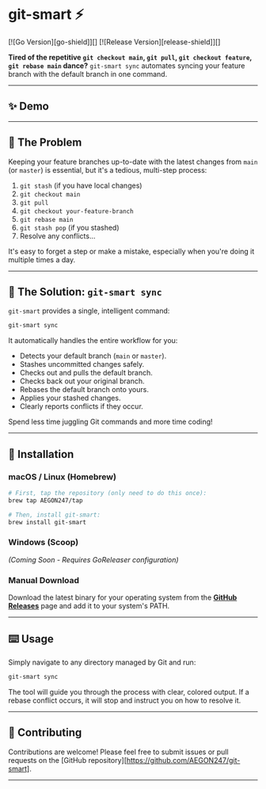 # git-smart ⚡️

[![Go Version][go-shield]][]
[![Release Version][release-shield]][]

**Tired of the repetitive `git checkout main`, `git pull`, `git checkout feature`, `git rebase main` dance?** `git-smart sync` automates syncing your feature branch with the default branch in one command.

---

## ✨ Demo



---

## 🤔 The Problem

Keeping your feature branches up-to-date with the latest changes from `main` (or `master`) is essential, but it's a tedious, multi-step process:

1.  `git stash` (if you have local changes)
2.  `git checkout main`
3.  `git pull`
4.  `git checkout your-feature-branch`
5.  `git rebase main`
6.  `git stash pop` (if you stashed)
7.  Resolve any conflicts...

It's easy to forget a step or make a mistake, especially when you're doing it multiple times a day.

---

## 🎉 The Solution: `git-smart sync`

`git-smart` provides a single, intelligent command:

```bash
git-smart sync
````

It automatically handles the entire workflow for you:

  * Detects your default branch (`main` or `master`).
  * Stashes uncommitted changes safely.
  * Checks out and pulls the default branch.
  * Checks back out your original branch.
  * Rebases the default branch onto yours.
  * Applies your stashed changes.
  * Clearly reports conflicts if they occur.

Spend less time juggling Git commands and more time coding\!

-----

## 🚀 Installation

### macOS / Linux (Homebrew)

```bash
# First, tap the repository (only need to do this once):
brew tap AEGON247/tap

# Then, install git-smart:
brew install git-smart
```

### Windows (Scoop)

*(Coming Soon - Requires GoReleaser configuration)*

### Manual Download

Download the latest binary for your operating system from the [**GitHub Releases**][release-url] page and add it to your system's PATH.

-----

## ⌨️ Usage

Simply navigate to any directory managed by Git and run:

```bash
git-smart sync
```

The tool will guide you through the process with clear, colored output. If a rebase conflict occurs, it will stop and instruct you on how to resolve it.

-----

## 🤝 Contributing

Contributions are welcome\! Please feel free to submit issues or pull requests on the [GitHub repository][https://github.com/AEGON247/git-smart].

-----


[release-url]: https://www.google.com/search?q=https://github.com/AEGON247/git-smart/releases
[repo-url]: https://www.google.com/search?q=https://github.com/AEGON247/git-smart
[license-url]: https://www.google.com/search?q=https://github.com/AEGON247/git-smart/blob/main/LICENSE